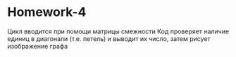# Homework-4

Цикл вводится при помощи матрицы смежности
Код проверяет наличие единиц в диагонали (т.е. петель) и выводит их число, затем рисует изображение графа
